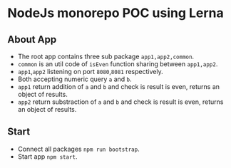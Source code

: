# NodeJs monorepo POC using Lerna

## About App

- The root app contains three sub package `app1,app2,common`.
- `common` is an util code of `isEven` function sharing between `app1,app2`.
- `app1`,`app2` listening on port `8080`,`8081` respectively.
- Both accepting numeric query `a` and `b`.
- `app1` return addition of `a` and `b` and check is result is even, returns an object of results.
- `app2` return substraction of `a` and `b` and check is result is even, returns an object of results.

## Start

- Connect all packages `npm run bootstrap`.
- Start app `npm start`.
